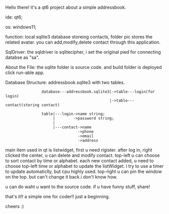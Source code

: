 Hello there! it's a qt6 project about a simple addressbook.

ide: qt6;

os: windows11;

function: local sqlite3 database storeing contacts, folder pic stores the related avatar. you can add,modify,delete contact through this application.

SqlDriver: the sqldriver is sqlitecipher, i set the original pwd for connecting databse as "sa".

About the File:  the sqlite folder is source code.
                 and build folder is deployed click run-able app.

Database Structure: addressbook.sqlite3 with two tables.

                    database---addressbook.sqlite3|->table---login(for login)
                                                  |->table---contact(storing contact)
                                                         
                    table|---login->name string;
                         |        ->password string;
                         | 
                         |---contact->name  
                                    ->phone
                                    ->email
                                    ->address

main item used in qt is listwidget, first u need rigister. after log in, right clicked the center, u can delete and modify contact.
top-left u can choose to sort contact by time or alphabet. each new contact added, u need to choose top-left time or alphabet to update the listWidget.
i try to use a timer to update automaticlly, but cpu highly used. top-right u can pin the window on the top. but can't change it back.i don't know how.

u can do waht u  want to the source code.
if u have funny stuff, share!

that's it!! a simple one for coder!! 
just a beginning.

cheers :)
